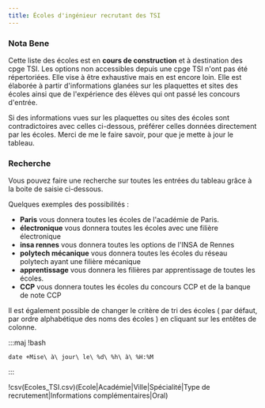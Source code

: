 ```yaml
---
title: Écoles d'ingénieur recrutant des TSI
--- 
```



### Nota Bene

Cette liste des écoles est en **cours de construction** et à destination des cpge TSI. Les options non accessibles depuis une cpge TSI n'ont pas été répertoriées. Elle vise à être exhaustive mais en est encore loin. 
Elle est élaborée à partir d'informations glanées sur les plaquettes et sites des écoles ainsi que de l'expérience des élèves qui ont passé les concours d'entrée.

Si des informations vues sur les plaquettes ou sites des écoles sont contradictoires avec celles ci-dessous, préférer celles données directement par les écoles. Merci de me le faire savoir, pour que je mette à jour le tableau.



### Recherche

Vous pouvez faire une recherche sur toutes les entrées du tableau grâce à la boite de saisie ci-dessous.

Quelques exemples des possibilités :

- **Paris** vous donnera toutes les écoles de l'académie de Paris.
- **électronique** vous donnera toutes les écoles avec une filière électronique
- **insa rennes** vous donnera toutes les options de l'INSA de Rennes
- **polytech mécanique** vous donnera toutes les écoles du réseau polytech ayant une filière mécanique
- **apprentissage** vous donnera les filières par apprentissage de toutes les écoles.
- **CCP** vous donnera toutes les écoles du concours CCP et de la banque de note CCP


Il est également possible de changer le critère de tri des écoles ( par défaut, par ordre alphabétique des noms des écoles ) en cliquant sur les entêtes de colonne. 

:::maj
!bash
~~~~~~~~~~~~~~~~~~~~~~~~~~~~~~~~~~~~~~~~~~~
date +Mise\ à\ jour\ le\ %d\ %h\ à\ %H:%M
~~~~~~~~~~~~~~~~~~~~~~~~~~~~~~~~~~~~~~~~~~~
:::

!csv(Ecoles_TSI.csv)(Ecole|Académie|Ville|Spécialité|Type de recrutement|Informations complémentaires|Oral)


<script>$(document).ready(function() {
	$('#tableau_ecole').DataTable({
		"paging":	false,
		"info":		false		
		});
	});</script>
